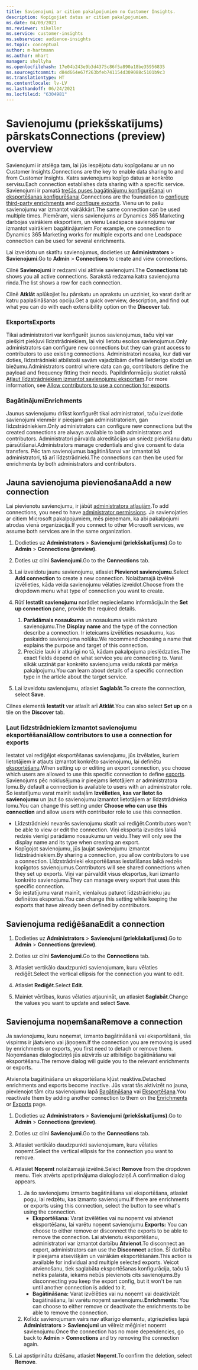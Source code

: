```yaml
---
title: Savienojumi ar citiem pakalpojumiem no Customer Insights.
description: Kopīgojiet datus ar citiem pakalpojumiem.
ms.date: 04/09/2021
ms.reviewer: nikeller
ms.service: customer-insights
ms.subservice: audience-insights
ms.topic: conceptual
author: m-hartmann
ms.author: mhart
manager: shellyha
ms.openlocfilehash: 17e04b243e9b3d4375c86f5a890a18be35956835
ms.sourcegitcommit: d84d664e67f263bfeb741154d309088c5101b9c3
ms.translationtype: HT
ms.contentlocale: lv-LV
ms.lasthandoff: 06/24/2021
ms.locfileid: "6304981"
---
```

# <a name="connections-preview-overview"></a><span data-ttu-id="a3427-103">Savienojumu (priekšskatījums) pārskats</span><span class="sxs-lookup"><span data-stu-id="a3427-103">Connections (preview) overview</span></span>

<span data-ttu-id="a3427-104">Savienojumi ir atslēga tam, lai jūs iespējotu datu kopīgošanu ar un no Customer Insights.</span><span class="sxs-lookup"><span data-stu-id="a3427-104">Connections are the key to enable data sharing to and from Customer Insights.</span></span> <span data-ttu-id="a3427-105">Katrs savienojums kopīgo datus ar konkrēto servisu.</span><span class="sxs-lookup"><span data-stu-id="a3427-105">Each connection establishes data sharing with a specific service.</span></span> <span data-ttu-id="a3427-106">Savienojumi ir pamatā [trešās puses bagātinājumu konfigurēšanai](enrichment-hub.md) un [eksportēšanas konfigurēšanai](export-destinations.md).</span><span class="sxs-lookup"><span data-stu-id="a3427-106">Connections are the foundation to [configure third-party enrichments](enrichment-hub.md) and [configure exports](export-destinations.md).</span></span> <span data-ttu-id="a3427-107">Vienu un to pašu savienojumu var izmantot vairākkārt.</span><span class="sxs-lookup"><span data-stu-id="a3427-107">The same connection can be used multiple times.</span></span> <span data-ttu-id="a3427-108">Piemēram, viens savienojums ar Dynamics 365 Marketing darbojas vairākiem eksportiem, un vienu Leadspace savienojumu var izmantot vairākiem bagātinājumiem.</span><span class="sxs-lookup"><span data-stu-id="a3427-108">For example, one connection to Dynamics 365 Marketing works for multiple exports and one Leadspace connection can be used for several enrichments.</span></span>

<span data-ttu-id="a3427-109">Lai izveidotu un skatītu savienojumus, dodieties uz **Administrators** > **Savienojumi**.</span><span class="sxs-lookup"><span data-stu-id="a3427-109">Go to **Admin** > **Connections** to create and view connections.</span></span>

<span data-ttu-id="a3427-110">Cilnē **Savienojumi** ir redzami visi aktīvie savienojumi.</span><span class="sxs-lookup"><span data-stu-id="a3427-110">The **Connections** tab shows you all active connections.</span></span> <span data-ttu-id="a3427-111">Sarakstā redzama katra savienojuma rinda.</span><span class="sxs-lookup"><span data-stu-id="a3427-111">The list shows a row for each connection.</span></span> 

<span data-ttu-id="a3427-112">Cilnē **Atklāt** aplūkojiet īsu pārskatu un aprakstu un uzziniet, ko varat darīt ar katru paplašināšanas opciju.</span><span class="sxs-lookup"><span data-stu-id="a3427-112">Get a quick overview, description, and find out what you can do with each extensibility option on the **Discover** tab.</span></span>

### <a name="exports"></a><span data-ttu-id="a3427-113">Eksports</span><span class="sxs-lookup"><span data-stu-id="a3427-113">Exports</span></span>

<span data-ttu-id="a3427-114">Tikai administratori var konfigurēt jaunos savienojumus, taču viņi var piešķirt piekļuvi līdzstrādniekiem, lai viņi lietotu esošos savienojumus.</span><span class="sxs-lookup"><span data-stu-id="a3427-114">Only administrators can configure new connections but they can grant access to contributors to use existing connections.</span></span> <span data-ttu-id="a3427-115">Administratori nosaka, kur dati var doties, līdzstrādnieki atbilstoši savām vajadzībām definē lietderīgo slodzi un biežumu.</span><span class="sxs-lookup"><span data-stu-id="a3427-115">Administrators control where data can go, contributors define the payload and frequency fitting their needs.</span></span> <span data-ttu-id="a3427-116">Papildinformāciju skatiet rakstā [Atļaut līdzstrādniekiem izmantot savienojumu eksportam](#allow-contributors-to-use-a-connection-for-exports).</span><span class="sxs-lookup"><span data-stu-id="a3427-116">For more information, see [Allow contributors to use a connection for exports](#allow-contributors-to-use-a-connection-for-exports).</span></span>

### <a name="enrichments"></a><span data-ttu-id="a3427-117">Bagātinājumi</span><span class="sxs-lookup"><span data-stu-id="a3427-117">Enrichments</span></span>

<span data-ttu-id="a3427-118">Jaunus savienojumu drīkst konfigurēt tikai administratori, taču izveidotie savienojumi vienmēr ir pieejami gan administratoriem, gan līdzstrādniekiem.</span><span class="sxs-lookup"><span data-stu-id="a3427-118">Only administrators can configure new connections but the created connections are always available to both administrators and contributors.</span></span> <span data-ttu-id="a3427-119">Administratori pārvalda akreditācijas un sniedz piekrišanu datu pārsūtīšanai.</span><span class="sxs-lookup"><span data-stu-id="a3427-119">Administrators manage credentials and give consent to data transfers.</span></span> <span data-ttu-id="a3427-120">Pēc tam savienojumus bagātināšanai var izmantot kā administratori, tā arī līdzstrādnieki.</span><span class="sxs-lookup"><span data-stu-id="a3427-120">The connections can then be used for enrichments by both administrators and contributors.</span></span>

## <a name="add-a-new-connection"></a><span data-ttu-id="a3427-121">Jauna savienojuma pievienošana</span><span class="sxs-lookup"><span data-stu-id="a3427-121">Add a new connection</span></span>

<span data-ttu-id="a3427-122">Lai pievienotu savienojumu, ir jābūt [administratora atļaujām](permissions.md).</span><span class="sxs-lookup"><span data-stu-id="a3427-122">To add connections, you need to have [administrator permissions](permissions.md).</span></span> <span data-ttu-id="a3427-123">Ja savienojaties ar citiem Microsoft pakalpojumiem, mēs pieņemam, ka abi pakalpojumi atrodas vienā organizācijā.</span><span class="sxs-lookup"><span data-stu-id="a3427-123">If you connect to other Microsoft services, we assume both services are in the same organization.</span></span>

1. <span data-ttu-id="a3427-124">Dodieties uz **Administrators** > **Savienojumi (priekšskatījums)**.</span><span class="sxs-lookup"><span data-stu-id="a3427-124">Go to **Admin** > **Connections (preview)**.</span></span>

1. <span data-ttu-id="a3427-125">Doties uz cilni **Savienojumi**.</span><span class="sxs-lookup"><span data-stu-id="a3427-125">Go to the **Connections** tab.</span></span>

1. <span data-ttu-id="a3427-126">Lai izveidotu jaunu savienojumu, atlasiet **Pievienot savienojumu**.</span><span class="sxs-lookup"><span data-stu-id="a3427-126">Select **Add connection** to create a new connection.</span></span> <span data-ttu-id="a3427-127">Nolaižamajā izvēlnē izvēlieties, kāda veida savienojumu vēlaties izveidot.</span><span class="sxs-lookup"><span data-stu-id="a3427-127">Choose from the dropdown menu what type of connection you want to create.</span></span>

1. <span data-ttu-id="a3427-128">Rūtī **Iestatīt savienojumu** norādiet nepieciešamo informāciju.</span><span class="sxs-lookup"><span data-stu-id="a3427-128">In the **Set up connection** pane, provide the required details.</span></span> 
   1. <span data-ttu-id="a3427-129">**Parādāmais nosaukums** un nosaukuma veids raksturo savienojumu.</span><span class="sxs-lookup"><span data-stu-id="a3427-129">The **Display name** and the type of the connection describe a connection.</span></span> <span data-ttu-id="a3427-130">Ir ieteicams izvēlēties nosaukumu, kas paskaidro savienojuma nolūku.</span><span class="sxs-lookup"><span data-stu-id="a3427-130">We recommend choosing a name that explains the purpose and target of this connection.</span></span>
   1. <span data-ttu-id="a3427-131">Precīzie lauki ir atkarīgi no tā, kādam pakalpojuma pieslēdzaties.</span><span class="sxs-lookup"><span data-stu-id="a3427-131">The exact fields depend on what service you are connecting to.</span></span> <span data-ttu-id="a3427-132">Varat sīkāk uzzināt par konkrēto savienojuma veidu rakstā par mērķa pakalpojumu.</span><span class="sxs-lookup"><span data-stu-id="a3427-132">You can learn about details of a specific connection type in the article about the target service.</span></span>

1. <span data-ttu-id="a3427-133">Lai izveidotu savienojumu, atlasiet **Saglabāt**.</span><span class="sxs-lookup"><span data-stu-id="a3427-133">To create the connection, select **Save**.</span></span>

<span data-ttu-id="a3427-134">Cilnes elementā **Iestatīt** var atlasīt arī **Atklāt**.</span><span class="sxs-lookup"><span data-stu-id="a3427-134">You can also select **Set up** on a tile on the **Discover** tab.</span></span>

### <a name="allow-contributors-to-use-a-connection-for-exports"></a><span data-ttu-id="a3427-135">Ļaut līdzstrādniekiem izmantot savienojumu eksportēšanai</span><span class="sxs-lookup"><span data-stu-id="a3427-135">Allow contributors to use a connection for exports</span></span>

<span data-ttu-id="a3427-136">Iestatot vai rediģējot eksportēšanas savienojumu, jūs izvēlaties, kuriem lietotājiem ir atļauts izmantot konkrēto savienojumu, lai definētu [eksportēšanu](export-destinations.md).</span><span class="sxs-lookup"><span data-stu-id="a3427-136">When setting up or editing an export connection, you choose which users are allowed to use this specific connection to define [exports](export-destinations.md).</span></span> <span data-ttu-id="a3427-137">Savienojums pēc noklusējuma ir pieejams lietotājiem ar administratora lomu.</span><span class="sxs-lookup"><span data-stu-id="a3427-137">By default a connection is available to users with an administrator role.</span></span> <span data-ttu-id="a3427-138">Šo iestatījumu varat mainīt sadaļām **Izvēlieties, kas var lietot šo savienojumu** un ļaut šo savienojumu izmantot lietotājiem ar līdzstrādnieka lomu.</span><span class="sxs-lookup"><span data-stu-id="a3427-138">You can change this setting under **Choose who can use this connection** and allow users with contributor role to use this connection.</span></span>

- <span data-ttu-id="a3427-139">Līdzstrādnieki nevarēs savienojumu skatīt vai rediģēt.</span><span class="sxs-lookup"><span data-stu-id="a3427-139">Contributors won't be able to view or edit the connection.</span></span> <span data-ttu-id="a3427-140">Viņi eksporta izveides laikā redzēs vienīgi parādāmo nosaukumu un veidu.</span><span class="sxs-lookup"><span data-stu-id="a3427-140">They will only see the display name and its type when creating an export.</span></span>
- <span data-ttu-id="a3427-141">Kopīgojot savienojumu, jūs ļaujat savienojumu izmantot līdzstrādniekiem.</span><span class="sxs-lookup"><span data-stu-id="a3427-141">By sharing a connection, you allow contributors to use a connection.</span></span> <span data-ttu-id="a3427-142">Līdzstrādnieki eksportēšanas iestatīšanas laikā redzēs kopīgotos savienojumus.</span><span class="sxs-lookup"><span data-stu-id="a3427-142">Contributors will see shared connections when they set up exports.</span></span> <span data-ttu-id="a3427-143">Viņi var pārvaldīt visus eksportus, kuri izmanto konkrēto savienojumu.</span><span class="sxs-lookup"><span data-stu-id="a3427-143">They can manage every export that uses this specific connection.</span></span>
- <span data-ttu-id="a3427-144">Šo iestatījumu varat mainīt, vienlaikus paturot līdzstrādnieku jau definētos eksportus.</span><span class="sxs-lookup"><span data-stu-id="a3427-144">You can change this setting while keeping the exports that have already been defined by contributors.</span></span>

## <a name="edit-a-connection"></a><span data-ttu-id="a3427-145">Savienojuma rediģēšana</span><span class="sxs-lookup"><span data-stu-id="a3427-145">Edit a connection</span></span>

1. <span data-ttu-id="a3427-146">Dodieties uz **Administrators** > **Savienojumi (priekšskatījums)**.</span><span class="sxs-lookup"><span data-stu-id="a3427-146">Go to **Admin** > **Connections (preview)**.</span></span>

1. <span data-ttu-id="a3427-147">Doties uz cilni **Savienojumi**.</span><span class="sxs-lookup"><span data-stu-id="a3427-147">Go to the **Connections** tab.</span></span>

1. <span data-ttu-id="a3427-148">Atlasiet vertikālo daudzpunkti savienojumam, kuru vēlaties rediģēt.</span><span class="sxs-lookup"><span data-stu-id="a3427-148">Select the vertical ellipsis for the connection you want to edit.</span></span>

1. <span data-ttu-id="a3427-149">Atlasiet **Rediģēt**.</span><span class="sxs-lookup"><span data-stu-id="a3427-149">Select **Edit**.</span></span>

1. <span data-ttu-id="a3427-150">Mainiet vērtības, kuras vēlaties atjaunināt, un atlasiet **Saglabāt**.</span><span class="sxs-lookup"><span data-stu-id="a3427-150">Change the values you want to update and select **Save**.</span></span>

## <a name="remove-a-connection"></a><span data-ttu-id="a3427-151">Savienojuma noņemšana</span><span class="sxs-lookup"><span data-stu-id="a3427-151">Remove a connection</span></span>

<span data-ttu-id="a3427-152">Ja savienojumu, kuru noņemat, izmanto bagātināšanā vai eksportēšanā, tās vispirms ir jāatvieno vai jāņoņem.</span><span class="sxs-lookup"><span data-stu-id="a3427-152">If the connection you are removing is used by enrichments or exports, you first need to detach or remove them.</span></span> <span data-ttu-id="a3427-153">Noņemšanas dialoglodziņš jūs aizvirzīs uz atbilstīgo bagātināšanu vai eksportēšanu.</span><span class="sxs-lookup"><span data-stu-id="a3427-153">The remove dialog will guide you to the relevant enrichments or exports.</span></span> 

<span data-ttu-id="a3427-154">Atvienota bagātināšana un eksportēšana kļūst neaktīva.</span><span class="sxs-lookup"><span data-stu-id="a3427-154">Detached enrichments and exports become inactive.</span></span> <span data-ttu-id="a3427-155">Jūs varat tās aktivizēt no jauna, pievienojot tām citu savienojumu lapā [Bagātināšana](enrichment-hub.md) vai [Eksportēšana](export-destinations.md).</span><span class="sxs-lookup"><span data-stu-id="a3427-155">You reactivate them by adding another connection to them on the [Enrichments](enrichment-hub.md) or [Exports](export-destinations.md) page.</span></span>

1. <span data-ttu-id="a3427-156">Dodieties uz **Administrators** > **Savienojumi (priekšskatījums)**.</span><span class="sxs-lookup"><span data-stu-id="a3427-156">Go to **Admin** > **Connections (preview)**.</span></span>

1. <span data-ttu-id="a3427-157">Doties uz cilni **Savienojumi**.</span><span class="sxs-lookup"><span data-stu-id="a3427-157">Go to the **Connections** tab.</span></span>

1. <span data-ttu-id="a3427-158">Atlasiet vertikālo daudzpunkti savienojumam, kuru vēlaties noņemt.</span><span class="sxs-lookup"><span data-stu-id="a3427-158">Select the vertical ellipsis for the connection you want to remove.</span></span>

1. <span data-ttu-id="a3427-159">Atlasiet **Noņemt** nolaižamajā izvēlnē.</span><span class="sxs-lookup"><span data-stu-id="a3427-159">Select **Remove** from the dropdown menu.</span></span> <span data-ttu-id="a3427-160">Tiek atvērts apstiprinājuma dialoglodziņš.</span><span class="sxs-lookup"><span data-stu-id="a3427-160">A confirmation dialog appears.</span></span>

   1. <span data-ttu-id="a3427-161">Ja šo savienojumu izmanto bagātināšana vai eksportēšana, atlasiet pogu, lai redzētu, kas izmanto savienojumu.</span><span class="sxs-lookup"><span data-stu-id="a3427-161">If there are enrichments or exports using this connection, select the button to see what's using the connection.</span></span>
      - <span data-ttu-id="a3427-162">**Eksportēšana:** Varat izvēlēties vai nu noņemt vai atvienot eksportēšanu, lai varētu noņemt savienojumu.</span><span class="sxs-lookup"><span data-stu-id="a3427-162">**Exports:** You can choose to either remove or disconnect the exports to be able to remove the connection.</span></span> <span data-ttu-id="a3427-163">Lai atvienotu eksportēšanu, administratori var izmantot darbību **Atvienot**.</span><span class="sxs-lookup"><span data-stu-id="a3427-163">To disconnect an export, administrators can use the **Disconnect** action.</span></span> <span data-ttu-id="a3427-164">Šī darbība ir pieejama atsevišķām un vairākām eksportēšanām.</span><span class="sxs-lookup"><span data-stu-id="a3427-164">This action is available for individual and multiple selected exports.</span></span> <span data-ttu-id="a3427-165">Veicot atvienošanu, tiek saglabāta eksportēšanas konfigurācija, taču tā netiks palaista, iekams nebūs pievienots cits savienojums.</span><span class="sxs-lookup"><span data-stu-id="a3427-165">By disconnecting you keep the export config, but it won't be run until another connection is added to it.</span></span>
      - <span data-ttu-id="a3427-166">**Bagātināšana:** Varat izvēlēties vai nu noņemt vai deaktivizēt bagātināšanu, lai varētu noņemt savienojumu.</span><span class="sxs-lookup"><span data-stu-id="a3427-166">**Enrichments:** You can choose to either remove or deactivate the enrichments to be able to remove the connection.</span></span> 
   1. <span data-ttu-id="a3427-167">Kolīdz savienojumam vairs nav atkarīgo elementu, atgriezieties lapā **Administrators** > **Savienojumi** un vēlreiz mēģiniet noņemt savienojumu.</span><span class="sxs-lookup"><span data-stu-id="a3427-167">Once the connection has no more dependencies, go back to **Admin** > **Connections** and try removing the connection again.</span></span>

1. <span data-ttu-id="a3427-168">Lai apstiprinātu dzēšanu, atlasiet **Noņemt**.</span><span class="sxs-lookup"><span data-stu-id="a3427-168">To confirm the deletion, select **Remove**.</span></span>

